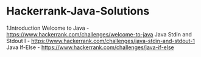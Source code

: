 # Hackerrank-Java-Solutions
1.Introduction
		Welcome to Java - https://www.hackerrank.com/challenges/welcome-to-java
		Java Stdin and Stdout I - https://www.hackerrank.com/challenges/java-stdin-and-stdout-1
		Java If-Else - https://www.hackerrank.com/challenges/java-if-else
